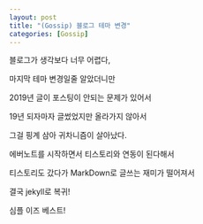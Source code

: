 ```yaml
---
layout: post                       
title: "(Gossip) 블로그 테마 변경"
categories: [Gossip]
---
```



블로그가 생각보다 너무 어렵다,

마지막 테마 변경일줄 알았더니만

2019년 글이 포스팅이 안되는 문제가 있어서

19년 되자마자 글썼었지만 올라가지 않아서

그걸 핑계 삼아 귀차니즘이 살아났다.

에버노트를 시작하면서 티스토리와 연동이 된다해서

티스토리도 갔다가 MarkDown로 글쓰는 재미가 떨어져서

결국 jekyll로 복귀!

심플 이즈 베스트!



